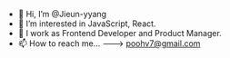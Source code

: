 - 👋 Hi, I’m @Jieun-yyang
- 👀 I’m interested in JavaScript, React.
- 🌱 I work as Frontend Developer and Product Manager.
- 📫 How to reach me... ---> poohv7@gmail.com

<!---
Jieun-yyang/Jieun-yyang is a ✨ special ✨ repository because its `README.md` (this file) appears on your GitHub profile.
You can click the Preview link to take a look at your changes.
--->
